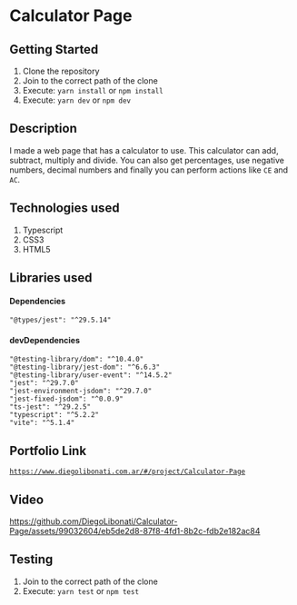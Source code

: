 # Calculator Page

## Getting Started

1. Clone the repository
2. Join to the correct path of the clone
3. Execute: `yarn install` or `npm install`
4. Execute: `yarn dev` or `npm dev`

## Description

I made a web page that has a calculator to use. This calculator can add, subtract, multiply and divide. You can also get percentages, use negative numbers, decimal numbers and finally you can perform actions like `CE` and `AC`.

## Technologies used

1. Typescript
2. CSS3
3. HTML5

## Libraries used

#### Dependencies

```
"@types/jest": "^29.5.14"
```

#### devDependencies

```
"@testing-library/dom": "^10.4.0"
"@testing-library/jest-dom": "^6.6.3"
"@testing-library/user-event": "^14.5.2"
"jest": "^29.7.0"
"jest-environment-jsdom": "^29.7.0"
"jest-fixed-jsdom": "^0.0.9"
"ts-jest": "^29.2.5"
"typescript": "^5.2.2"
"vite": "^5.1.4"
```

## Portfolio Link

[`https://www.diegolibonati.com.ar/#/project/Calculator-Page`](https://www.diegolibonati.com.ar/#/project/Calculator-Page)

## Video

https://github.com/DiegoLibonati/Calculator-Page/assets/99032604/eb5de2d8-87f8-4fd1-8b2c-fdb2e182ac84

## Testing

1. Join to the correct path of the clone
2. Execute: `yarn test` or `npm test`